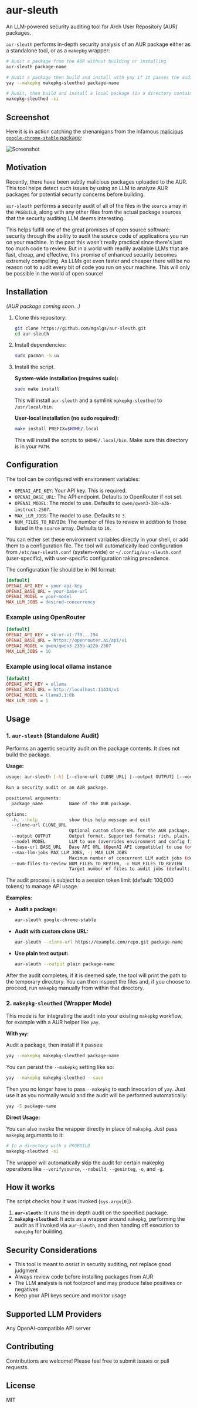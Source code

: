 # aur-sleuth

An LLM-powered security auditing tool for Arch User Repository (AUR) packages.

`aur-sleuth` performs in-depth security analysis of an AUR package either as a
standalone tool, or as a `makepkg` wrapper:

```bash
# Audit a package from the AUR without building or installing
aur-sleuth package-name

# Audit a package then build and install with yay if it passes the audit
yay --makepkg makepkg-sleuthed package-name

# Audit, then build and install a local package (in a directory containing a PKGBUILD)
makepkg-sleuthed -si
```

## Screenshot

Here it is in action catching the shenanigans from the infamous [malicious `google-chrome-stable` package](https://www.reddit.com/r/archlinux/comments/1me632m/is_this_another_aur_infect_package/):

![Screenshot](./screenshot.png)

## Motivation

Recently, there have been subtly malicious packages uploaded to the AUR. This tool
helps detect such issues by using an LLM to analyze AUR packages for potential
security concerns before building.

`aur-sleuth` performs a security audit of all of the files in the `source` array in
the `PKGBUILD`, along with any other files from the actual package sources that the
security auditing LLM deems interesting.

This helps fulfill one of the great promises of open source software: security
through the ability to audit the source code of applications you run on your
machine. In the past this wasn't really practical since there's just too much code to
review. But in a world with readily available LLMs that are fast, cheap, and
effective, this promise of enhanced security becomes extremely compelling. As LLMs
get even faster and cheaper there will be no reason not to audit every bit of code
you run on your machine. This will only be possible in the world of open source!

## Installation

*(AUR package coming soon...)*

1. Clone this repository:
   ```bash
   git clone https://github.com/mgalgs/aur-sleuth.git
   cd aur-sleuth
   ```

2. Install dependencies:
   ```bash
   sudo pacman -S uv
   ```

3. Install the script.

   **System-wide installation (requires sudo):**
   ```bash
   sudo make install
   ```
   This will install `aur-sleuth` and a symlink `makepkg-sleuthed` to `/usr/local/bin`.

   **User-local installation (no sudo required):**
   ```bash
   make install PREFIX=$HOME/.local
   ```
   This will install the scripts to `$HOME/.local/bin`. Make sure this directory is in your `PATH`.

## Configuration

The tool can be configured with environment variables:

- `OPENAI_API_KEY`: Your API key. This is required.
- `OPENAI_BASE_URL`: The API endpoint. Defaults to OpenRouter if not set.
- `OPENAI_MODEL`: The model to use. Defaults to `qwen/qwen3-30b-a3b-instruct-2507`.
- `MAX_LLM_JOBS`: The model to use. Defaults to `3`.
- `NUM_FILES_TO_REVIEW`: The number of files to review in addition to those listed in
  the `source` array. Defaults to `10`.

You can either set these environment variables directly in your shell, or add them to
a configuration file. The tool will automatically load configuration from
`/etc/aur-sleuth.conf` (system-wide) or `~/.config/aur-sleuth.conf` (user-specific),
with user-specific configuration taking precedence.

The configuration file should be in INI format:

```ini
[default]
OPENAI_API_KEY = your-api-key
OPENAI_BASE_URL = your-base-url
OPENAI_MODEL = your-model
MAX_LLM_JOBS = desired-concurrency
```

### Example using OpenRouter

```ini
[default]
OPENAI_API_KEY = sk-or-v1-7f8...194
OPENAI_BASE_URL = https://openrouter.ai/api/v1
OPENAI_MODEL = qwen/qwen3-235b-a22b-2507
MAX_LLM_JOBS = 10
```

### Example using local ollama instance

```ini
[default]
OPENAI_API_KEY = ollama
OPENAI_BASE_URL = http://localhost:11434/v1
OPENAI_MODEL = llama3.1:8b
MAX_LLM_JOBS = 1
```

## Usage

### 1. `aur-sleuth` (Standalone Audit)

Performs an agentic security audit on the package contents. It does not build the
package.

**Usage:**
```bash
usage: aur-sleuth [-h] [--clone-url CLONE_URL] [--output OUTPUT] [--model MODEL] [--base-url BASE_URL] [--max-llm-jobs MAX_LLM_JOBS] [--num-files-to-review NUM_FILES_TO_REVIEW] package_name

Run a security audit on an AUR package.

positional arguments:
  package_name          Name of the AUR package.

options:
  -h, --help            show this help message and exit
  --clone-url CLONE_URL
                        Optional custom clone URL for the AUR package. Defaults to https://aur.archlinux.org/{package_name}.git.
  --output OUTPUT       Output format. Supported formats: rich, plain. Defaults to rich.
  --model MODEL         LLM to use (overrides environment and config file settings)
  --base-url BASE_URL   Base API URL (OpenAI API compatible) to use (overrides environment and config file settings)
  --max-llm-jobs MAX_LLM_JOBS, -j MAX_LLM_JOBS
                        Maximum number of concurrent LLM audit jobs (default: 3)
  --num-files-to-review NUM_FILES_TO_REVIEW, -n NUM_FILES_TO_REVIEW
                        Target number of files to audit jobs (default: 10)
```

The audit process is subject to a session token limit (default: 100,000 tokens) to manage API usage.

**Examples:**

- **Audit a package:**
  ```bash
  aur-sleuth google-chrome-stable
  ```

- **Audit with custom clone URL:**
  ```bash
  aur-sleuth --clone-url https://example.com/repo.git package-name
  ```

- **Use plain text output:**
  ```bash
  aur-sleuth --output plain package-name
  ```

After the audit completes, if it is deemed safe, the tool will print the
path to the temporary directory. You can then inspect the files and, if you
choose to proceed, run `makepkg` manually from within that directory.

### 2. `makepkg-sleuthed` (Wrapper Mode)

This mode is for integrating the audit into your existing `makepkg`
workflow, for example with a AUR helper like `yay`.

**With `yay`:**

Audit a package, then install if it passes:

```bash
yay --makepkg makepkg-sleuthed package-name
```

You can persist the `--makepkg` setting like so:

```bash
yay --makepkg makepkg-sleuthed --save
```

Then you no longer have to pass `--makepkg` to each invocation of `yay`. Just use it
as you normally would and the audit will be performed automatically:

```bash
yay -S package-name
```

**Direct Usage:**

You can also invoke the wrapper directly in place of `makepkg`. Just pass `makepkg`
arguments to it:

```bash
# In a directory with a PKGBUILD
makepkg-sleuthed -si
```

The wrapper will automatically skip the audit for certain makepkg operations like
`--verifysource`, `--nobuild`, `--geninteg`, `-o`, and `-g`.

## How it works

The script checks how it was invoked (`sys.argv[0]`).
1.  **`aur-sleuth`:** It runs the in-depth audit on the specified package.
2.  **`makepkg-sleuthed`:** It acts as a wrapper around `makepkg`, performing the
    audit as if invoked via `aur-sleuth`, and then handing off execution to `makepkg`
    for building.

## Security Considerations

- This tool is meant to *assist* in security auditing, not replace good judgment
- Always review code before installing packages from AUR
- The LLM analysis is not foolproof and may produce false positives or negatives
- Keep your API keys secure and monitor usage

## Supported LLM Providers

Any OpenAI-compatible API server

## Contributing

Contributions are welcome! Please feel free to submit issues or pull requests.

## License

MIT
